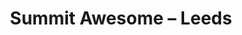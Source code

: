 ---
layout: photo
img: http://farm9.staticflickr.com/8453/8036578489_24f1d26530_b.jpg
rewriteUrl: http://www.flickr.com/photos/oliverjash/8036578489
title: Summit Awesome – Leeds
---